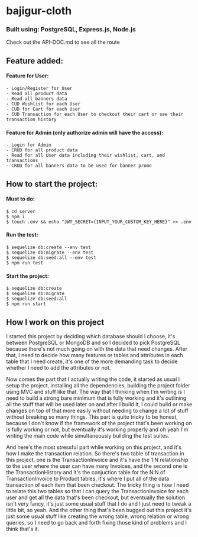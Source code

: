# bajigur-cloth

### Built using: PostgreSQL, Express.js, Node.js
Check out the API-DOC.md to see all the route

  ## Feature added:
  #### Feature for User:
    - Login/Register for User
    - Read all product data
    - Read all banners data
    - CUD Wishlist for each User
    - CUD for Cart for each User
    - CUD Transaction for each User to checkout their cart or see their transaction history
 
 #### Feature for Admin (only authorize admin will have the access):
    - Login for Admin
    - CRUD for all product data
    - Read for all User data including their wishlist, cart, and transactions
    - CRUD for all banners data to be used for banner promo
    
    
## How to start the project:
#### Must to do:
```
$ cd server
$ npm i
$ touch .env && echo "JWT_SECRET={INPUT_YOUR_CUSTOM_KEY_HERE}" >> .env
```

#### Run the test:
```
$ sequelize db:create --env test
$ sequelize db:migrate --env test
$ sequelize db:seed:all --env test
$ npm run test
```

#### Start the project:
```
$ sequelize db:create
$ sequelize db:migrate
$ sequelize db:seed:all
$ npm run start
```

## How I work on this project
I started this project by deciding which database should I choose, it's between PostgreSQL or MongoDB and so I decided to pick PostgreSQL because there's not much going on with the data that need changes. After that, I need to decide how many features or tables and attributes in each table that I need create, it's one of the more demanding task to decide whether I need to add the attributes or not.

Now comes the part that I actually writing the code, it started as usual I setup the project, installing all the dependencies, building the project folder using MVC and stuff like that. The way that I thinking when I'm writing is I need to build a strong bare minimum that is fully working and it's outlining all the stuff that will be used later on and after I build it, I could build or make changes on top of that more easily without needing to change a lot of stuff without breaking so many things. This part is quite tricky to be honest, because I don't know if the framework of the project that's been working on is fully working or not, but eventually it's working properly and oh yeah I'm writing the main code while simultaneously building the test suites.

And here's the most stressful part while working on this project, and it's how I make the transaction relation. So there's two table of transaction in this project, one is the TransactionInvoice and it's have the 1:N relationship to the user where the user can have many Invoices, and the second one is the TransactionHistory and it's the conjuction table for the N:N of TransactionInvoice to Product tables, it's where I put all of the data transaction of each item that been checkout. The tricky thing is how I need to relate this two tables so that I can query the TransactionInvoice for each user and get all the data that's been checkout, but eventually the solution isn't very fancy, it's just some usual stuff that I do and I just need to tweak a little bit, so yeah. And the other thing that's been bugged out this project it's just some usual stuff like creating the wrong table, wrong relation or wrong queries, so I need to go back and forth fixing those kind of problems and I think that's it.

